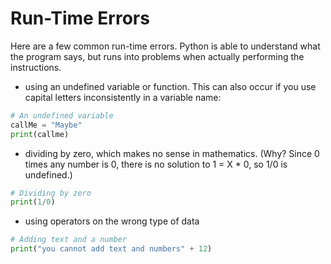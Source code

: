 # Run-Time Errors
Here are a few common run-time errors. Python is able to understand what the program says, but runs into problems when actually performing the instructions.

- using an undefined variable or function. This can also occur if you use capital letters inconsistently in a variable name:
```python
# An undefined variable
callMe = "Maybe"
print(callme)
```
- dividing by zero, which makes no sense in mathematics. (Why? Since 0 times any number is 0, there is no solution to 1 = X * 0, so 1/0 is undefined.)
```python
# Dividing by zero
print(1/0)
```
- using operators on the wrong type of data
```python
# Adding text and a number
print("you cannot add text and numbers" + 12)
```

